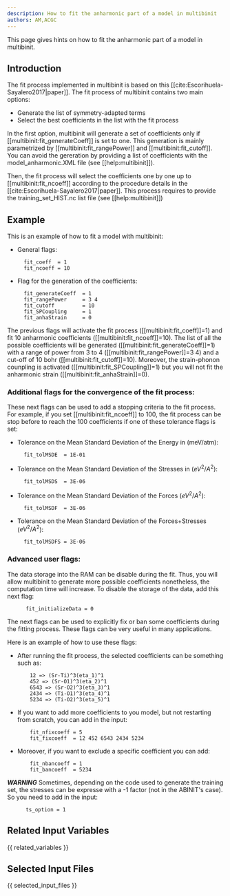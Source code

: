 ```yaml
---
description: How to fit the anharmonic part of a model in multibinit
authors: AM,ACGC
---
```


This page gives hints on how to fit the anharmonic part of a model in multibinit.

## Introduction

The fit process implemented in multibinit is based on this [[cite:Escorihuela-Sayalero2017|paper]].
The fit process of multibinit contains two main options:

* Generate the list of symmetry-adapted terms
* Select the best coefficients in the list with the fit process
  
In the first option, multibinit will generate a set of coefficients only if [[multibinit:fit_generateCoeff]] is set to one. This generation is mainly parametrized by [[multibinit:fit_rangePower]] and [[multibinit:fit_cutoff]]. You can avoid the gereration by providing a list of coefficients with the model_anharmonic.XML file (see [[help:multibinit]]).


Then, the fit process will select the coefficients one by one up to [[multibinit:fit_ncoeff]] according to the procedure details in the [[cite:Escorihuela-Sayalero2017|paper]]. This process requires to provide the training_set_HIST.nc list file (see [[help:multibinit]])
  
## Example

This is an example of how to fit a model with multibinit:

* General flags:

        fit_coeff  = 1     
        fit_ncoeff = 10  

* Flag for the generation of the coefficients:
  
        fit_generateCoeff  = 1
        fit_rangePower     = 3 4 
        fit_cutoff         = 10 
        fit_SPCoupling     = 1 
        fit_anhaStrain     = 0


The previous flags will activate the fit process ([[multibinit:fit_coeff]]=1) and fit 10 anharmonic coefficients ([[multibinit:fit_ncoeff]]=10). The list of all the possible coefficients will be generated ([[multibinit:fit_generateCoeff]]=1) with a range of power from 3 to 4 ([[multibinit:fit_rangePower]]=3 4) and a cut-off of 10 bohr ([[multibinit:fit_cutoff]]=10). Moreover, the strain-phonon counpling is activated ([[multibinit:fit_SPCoupling]]=1) but you will not fit the anharmonic strain ([[multibinit:fit_anhaStrain]]=0).

### Additional flags for the convergence of the fit process:

  These next flags can be used to add a stopping criteria to the fit process. For example, if you set [[multibinit:fit_ncoeff]] to 100, the fit process can be stop before to reach the 100 coefficients if one of these tolerance flags is set:

* Tolerance on the Mean Standard Deviation of the Energy in (meV/atm):

        fit_tolMSDE  = 1E-01
  
* Tolerance on the Mean Standard Deviation of the Stresses in ($eV^2/A^2$):

        fit_tolMSDS  = 3E-06

* Tolerance on the Mean Standard Deviation of the Forces ($eV^2/A^2$):

        fit_tolMSDF  = 3E-06

* Tolerance on the Mean Standard Deviation of the Forces+Stresses ($eV^2/A^2$):

        fit_tolMSDFS = 3E-06
  

### Advanced user flags:

The data storage into the RAM can be disable during the fit. Thus, you will allow multibinit to generate more possible coefficients nonetheless, the computation time will increase. To disable the storage of the data, add this next flag:

          fit_initializeData = 0
  
The next flags can be used to explicitly fix or ban some coefficients during the fitting process.
These flags can be very useful in many applications.

Here is an example of how to use these flags:

* After running the fit process, the selected coefficients can be something such as:

          12 => (Sr-Ti)^3(eta_1)^1
          452 => (Sr-O1)^3(eta_2)^1
          6543 => (Sr-O2)^3(eta_3)^1
          2434 => (Ti-O1)^3(eta_4)^1
          5234 => (Ti-O2)^3(eta_5)^1

* If you want to add more coefficients to you model, but not restarting from scratch, you can add in the input:

          fit_nfixcoeff = 5
          fit_fixcoeff  = 12 452 6543 2434 5234

* Moreover, if you want to exclude a specific coefficient you can add:
  
          fit_nbancoeff = 1 
          fit_bancoeff  = 5234



***WARNING*** Sometimes, depending on the code used to generate the training set, the stresses can be expresse with a -1 factor (not in the ABINIT's case). So you need to add in the input:

          ts_option = 1

    
## Related Input Variables

{{ related_variables }}

## Selected Input Files

{{ selected_input_files }}

